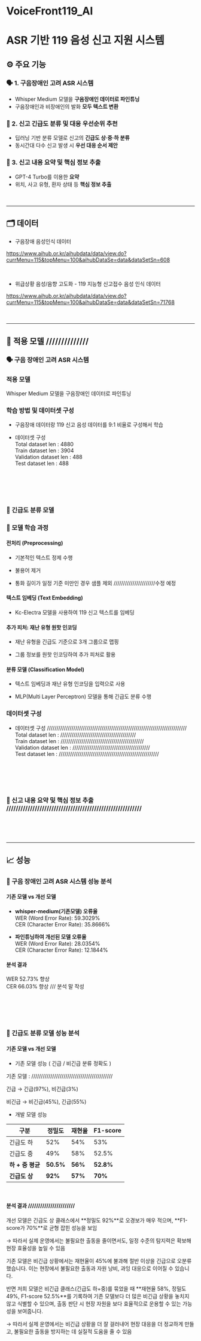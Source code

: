 # VoiceFront119_AI

# ASR 기반 119 음성 신고 지원 시스템

## ⚙️ 주요 기능

### 🗣️ 1. 구음장애인 고려 ASR 시스템
- Whisper Medium 모델을 **구음장애인 데이터로 파인튜닝**
- 구음장애인과 비장애인의 발화 **모두 텍스트 변환**


### 🚨 2. 신고 긴급도 분류 및 대응 우선순위 추천
- 딥러닝 기반 분류 모델로 신고의 **긴급도 상·중·하 분류**
- 동시간대 다수 신고 발생 시 **우선 대응 순서 제안**


### 📄 3. 신고 내용 요약 및 핵심 정보 추출
- GPT-4 Turbo를 이용한 **요약**
- 위치, 사고 유형, 환자 상태 등 **핵심 정보 추출**
<br><br><br>
---
## 🗂️ 데이터
- 구음장애 음성인식 데이터

https://www.aihub.or.kr/aihubdata/data/view.do?currMenu=115&topMenu=100&aihubDataSe=data&dataSetSn=608

<br>

- 위급상황 음성/음향 고도화 - 119 지능형 신고접수 음성 인식 데이터

https://www.aihub.or.kr/aihubdata/data/view.do?currMenu=115&topMenu=100&aihubDataSe=data&dataSetSn=71768
<br><br><br>

---
## 🧠 적용 모델 //////////////

### 🗣️ 구음 장애인 고려 ASR 시스템
### 적용 모델
Whisper Medium 모델을 구음장애인 데이터로 파인튜닝

### 학습 방법 및 데이터셋 구성
- 구음장애 데이터랑 119 신고 음성 데이터를 9:1 비율로 구성해서 학습

- 데이터셋 구성 <br>
Total dataset len : 4880 <br>
Train dataset len : 3904 <br>
Validation dataset len : 488  <br>
Test dataset len : 488

<br><br>
---
### 🚨 긴급도 분류 모델

### 📁 모델 학습 과정
#### 전처리 (Preprocessing)

- 기본적인 텍스트 정제 수행

- 불용어 제거

- 통화 길이가 일정 기준 미만인 경우 샘플 제외   //////////////////////수정 예정

#### 텍스트 임베딩 (Text Embedding)

- Kc-Electra 모델을 사용하여 119 신고 텍스트를 임베딩

#### 추가 피처: 재난 유형 원핫 인코딩

- 재난 유형을 긴급도 기준으로 3개 그룹으로 맵핑

- 그룹 정보를 원핫 인코딩하여 추가 피처로 활용

#### 분류 모델 (Classification Model)
- 텍스트 임베딩과 재난 유형 인코딩을 입력으로 사용

- MLP(Multi Layer Perceptron) 모델을 통해 긴급도 분류 수행

### 데이터셋 구성
- 데이터셋 구성 //////////////////////////////////////////////////////////////////////////<br>
Total dataset len : //////////////////////////////////////// <br>
Train dataset len : ////////////////////////////////////////////<br>
Validation dataset len : /////////////////////////////////////////  <br>
Test dataset len : /////////////////////////////////////////////////////

<br><br>
---

### 📄 신고 내용 요약 및 핵심 정보 추출 /////////////////////////////////////////////////////////


<br><br><br>

---
## 📈 성능

### 📝 구음 장애인 고려 ASR 시스템 성능 분석
#### 기존 모델 vs 개선 모델
- **whisper-medium(기존모델) 오류율** <br>
WER (Word Error Rate): 59.3029%  <br>
CER (Character Error Rate): 35.8666%

- **파인튜닝하여 개선된 모델 오류율** <br>
WER (Word Error Rate): 28.0354%  <br>
CER (Character Error Rate): 12.1844%

#### 분석 결과 
WER 52.73% 향상 <br>
CER 66.03% 향상 
/// 분석 말 작성

<br><br>
---

### 📝 긴급도 분류 모델 성능 분석
#### 기존 모델 vs 개선 모델

- 기존 모델 성능 ( 긴급 / 비긴급 분류 정확도 )

기존 모델 : ///////////////////////////////////////////

긴급 → 긴급(97%), 비긴급(3%)  

비긴급 → 비긴급(45%), 긴급(55%)


- 개발 모델 성능 

| 구분           | 정밀도 | 재현율 | F1-score |
|----------------|--------|--------|----------|
| 긴급도 하       | 52%    | 54%    | 53%      |
| 긴급도 중       | 49%    | 58%    | 52.5%    |
| **하 + 중 평균** | **50.5%** | **56%** | **52.8%** |
| **긴급도 상**       | **92%**    | **57%**    | **70%**      |
<br>

#### 분석 결과 ///////////////////////
개선 모델은
긴급도 상 클래스에서 **정밀도 92%**로 오경보가 매우 적으며, **F1-score가 70%**로 균형 잡힌 성능을 보임

→  따라서 실제 운영에서는 불필요한 출동을 줄이면서도, 일정 수준의 탐지력은 확보해 현장 효율성을 높일 수 있음

기존 모델은 
비긴급 상황에서는 재현율이 45%에 불과해 절반 이상을 긴급으로 오분류했습니다.
이는 현장에서 불필요한 출동과 자원 낭비, 과잉 대응으로 이어질 수 있습니다.

반면 저희 모델은 비긴급 클래스(긴급도 하+중)를 묶었을 때
**재현율 58%, 정밀도 49%, F1-score 52.5%**를 기록하여
기존 모델보다 더 많은 비긴급 상황을 놓치지 않고 식별할 수 있으며,
출동 판단 시 현장 자원을 보다 효율적으로 운용할 수 있는 가능성을 보여줍니다.

→ 따라서 실제 운영에서는 비긴급 상황을 더 잘 걸러내어 현장 대응을 더 정교하게 만들고,
불필요한 출동을 방지하는 데 실질적 도움을 줄 수 있음


<br><br><br>
